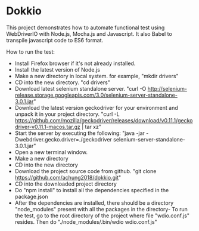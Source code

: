 # Dokkio

This project demonstrates how to automate functional test using WebDriverIO with Node.js, Mocha.js and Javascript. It also Babel to transpile javascript code to ES6 format.

How to run the test:
- Install Firefox browser if it's not already installed.
- Install the latest version of Node.js
- Make a new directory in local system. for example, "mkdir drivers"
- CD into the new directory.  "cd drivers"
- Download latest selenium standalone server.  "curl -O http://selenium-release.storage.googleapis.com/3.0/selenium-server-standalone-3.0.1.jar"
- Download the latest version geckodriver for your environment and unpack it in your project directory. "curl -L https://github.com/mozilla/geckodriver/releases/download/v0.11.1/geckodriver-v0.11.1-macos.tar.gz | tar xz"
- Start the server by executing the following:
"java -jar -Dwebdriver.gecko.driver=./geckodriver selenium-server-standalone-3.0.1.jar"
- Open a new terminal window. 
- Make a new directory
- CD into the new directory
- Download the project source code from github. "git clone https://github.com/achung2018/dokkio.git"
- CD into the downloaded project directory
- Do "npm install" to install all the dependencies specified in the package.json
- After the dependencies are installed, there should be a directory "node_modules" present with all the packages in the directory- To run the test, go to the root directory of the project where file "wdio.conf.js" resides. Then do "./node_modules/.bin/wdio wdio.conf.js"

